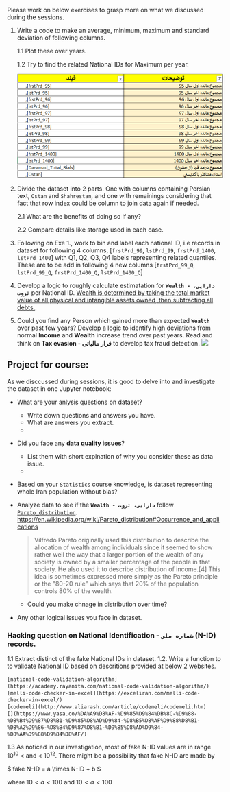

Please work on below exercises to grasp more on what we discussed during the sessions.

1. Write a code to make an average, minimum, maximum and standard deviation of following columns.
 
   1.1 Plot these over years.
   
   1.2 Try to find the related National IDs for Maximum per year.

   ![image](https://github.com/jupihes/Pandas_short_course/blob/main/images/sample_columns.png)

2. Divide the dataset into 2 parts. One with columns containing Persian text, `Ostan` and `Shahrestan`, and one with remainings 
considering that fact that row index could be column to join data again if needed.
   
   2.1 What are the benefits of doing so if any?
   
   2.2 Compare details like storage used in each case. 




3. Following on Exe 1., work to bin and label each national ID, i.e records in dataset for following 4 columns, [`frstPrd_99`, `lstPrd_99`, `frstPrd_1400`, `lstPrd_1400`] with Q1, Q2, Q3, Q4 labels representing related quantiles. These are to be add in following 4 new columns [`frstPrd_99_Q`, `lstPrd_99_Q`, `frstPrd_1400_Q`, `lstPrd_1400_Q`]

4. Develop a logic to roughly calculate estimatation for **`Wealth - دارایی، ثروت`** per National ID. [Wealth is determined by taking the total market value of all physical and intangible assets owned, then subtracting all debts.](https://www.investopedia.com/terms/w/wealth.asp).
5. Could you find any Person which gained more than expected **`Wealth`** over past few years? Develop a logic to identify high deviations from normal **Income** and **Wealth** increase trend over past years. Read and think on **Tax evasion - فرار مالیاتی** to develop tax fraud detection. 
![](https://upload.wikimedia.org/wikipedia/commons/thumb/4/47/20220826_Share_of_unpaid_taxes%2C_by_income_level_-_area_chart%2C_treemap_-_NYTimes_-_Dept_of_Treasury.svg/330px-20220826_Share_of_unpaid_taxes%2C_by_income_level_-_area_chart%2C_treemap_-_NYTimes_-_Dept_of_Treasury.svg.png)
 


## Project for course:

As we disccussed during sessions, it is good to delve into and investigate the dataset in one Jupyter notebook:

  - What are your anlysis questions on dataset?
     - Write down questions and answers you have.
     - What are answers you extract.
     - 
  - Did you face any **data quality issues**?
     - List them with short explnation of why you consider these as data issue.
     - 
  - Based on your `Statistics` course knowledge, is dataset representing whole Iran population without bias?
  - Analyze data to see if the **`Wealth - دارایی، ثروت`** follow [`Pareto_distribution`](https://en.wikipedia.org/wiki/Pareto_distribution).
   https://en.wikipedia.org/wiki/Pareto_distribution#Occurrence_and_applications

    > Vilfredo Pareto originally used this distribution to describe the allocation of wealth among individuals since it seemed to show rather well the way that a larger portion  of the wealth of any society is owned by a smaller percentage of the people in that society. He also used it to describe distribution of income.[4] This idea is sometimes expressed more simply as the Pareto principle or the "80-20 rule" which says that 20% of the population controls 80% of the wealth.
     - Could you make chnage in distribution over time? 
  - Any other logical issues you face in dataset.
   
### Hacking question on National Identification - `شماره ملی` (N-ID) records.
1.1 Extract distinct of the fake National IDs in dataset.
1.2. Write a function to to validate National ID based on descritions provided at below 2 websites.

    [national-code-validation-algorithm](https://academy.rayanita.com/national-code-validation-algorithm/)
    [melli-code-checker-in-excel](https://exceliran.com/melli-code-checker-in-excel/)
    [codemeli](http://www.aliarash.com/article/codemeli/codemeli.htm)
    [](https://www.yasa.co/%DA%A9%D8%AF-%D9%85%D9%84%DB%8C-%D9%88-%D8%B4%D9%87%D8%B1-%D9%85%D8%AD%D9%84-%D8%B5%D8%AF%D9%88%D8%B1-%D8%A2%D9%86-%D8%B4%D9%87%D8%B1-%D9%85%D8%AD%D9%84-%D8%AA%D9%88%D9%84%D8%AF/)
    
1.3 As noticed in our investigation, most of fake N-ID values are in range $10^{10}$ < and < $10^{12}$. There might be a possibility that fake N-ID are made by

$ fake N-ID = a \times N-ID + b $

where $10 < a < 100$ and $10 < a < 100$

